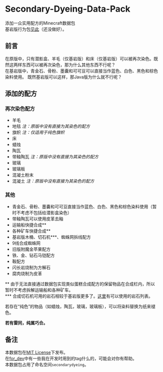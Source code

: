 # Secondary-Dyeing-Data-Pack

添加一众实用配方的Minecraft数据包  
基岩版行为包[见此](https://github.com/RainStar7981/Secondary-Dyeing-Behavior-Pack)（还没做好）。

## 前言

在原版中，只有潜影盒、羊毛（仅基岩版）和床（仅基岩版）可以被再次染色。既然这两样东西可以被再次染色，那为什么其他东西不行呢？  
在基岩版中，青金石、骨粉、墨囊和可可豆可以直接当作蓝色、白色、黑色和棕色染料使用。 既然基岩版可以这样，那Java版为什么就不行呢？  


## 添加的配方

### 再次染色配方

- 羊毛
- 地毯  *注：原版中没有直接为其染色的配方*
- 旗帜  *注：仅适用于纯色旗帜*
- 床  
- 蜡烛
- 陶瓦
- 带釉陶瓦 *注：原版中没有直接为其染色的配方*
- 玻璃
- 玻璃板
- 混凝土粉末
- 混凝土  *注：原版中没有直接为其染色的配方*

### 其他

- 青金石、骨粉、墨囊和可可豆直接当作蓝色、白色、黑色和棕色染料使用（暂时不考虑不包括给潜影盒染色）
- 带釉陶瓦可以使用皮革去釉
- 运输船快捷合成**
- 各种矿车快捷合成**
- 基岩版木桶、切石机***、蜘蛛网拆线配方
- 9线合成蜘蛛网
- 旧版附魔金苹果配方
- 铁、金、钻石马铠配方
- 鞍配方
- 闪长岩烧制为方解石
- 腐肉烧制为皮革  

** 由于无法直接通过数据包实现类似蛋糕合成配方的保留物品在合成栏内，所以暂时不考虑拆解运输船和各种矿车。  
*** 合成切石机可用的岩石相较于基岩版更多了。[这里](rocks_for_stonecutter.md)有可以使用的岩石列表。  

若存在“纯色”的物品（如蜡烛，陶瓦，玻璃，玻璃板），可以将染料替换为纸来褪色。  

**若有雷同，纯属巧合。**

## 备注

本数据包在[MIT License](https://mit-license.org/)下发布。  
在[for_dev](for_dev)中有一些我在开发时用到的tag什么的，可能会对你有帮助。  
本数据包占用了命名空间`secondarydyeing`。
